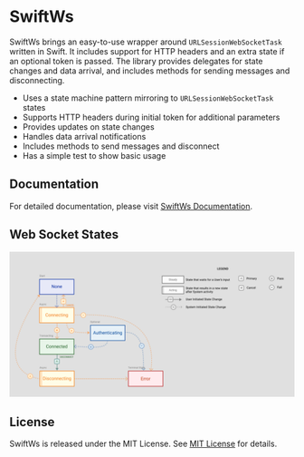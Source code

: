 # SwiftWs

SwiftWs brings an easy-to-use wrapper around `URLSessionWebSocketTask` written in Swift. It includes support for HTTP headers and an extra state if an optional token is passed. The library provides delegates for state changes and data arrival, and includes methods for sending messages and disconnecting.

- Uses a state machine pattern mirroring to `URLSessionWebSocketTask` states
- Supports HTTP headers during initial token for additional parameters
- Provides updates on state changes
- Handles data arrival notifications
- Includes methods to send messages and disconnect
- Has a simple test to show basic usage

## Documentation

For detailed documentation, please visit [SwiftWs Documentation](https://helperbug.github.io/swift-ws/documentation/swiftws/).

## Web Socket States

![WebSocket States](WebSocketStates.png)

## License

SwiftWs is released under the MIT License. See [MIT License](https://opensource.org/licenses/MIT) for details.
